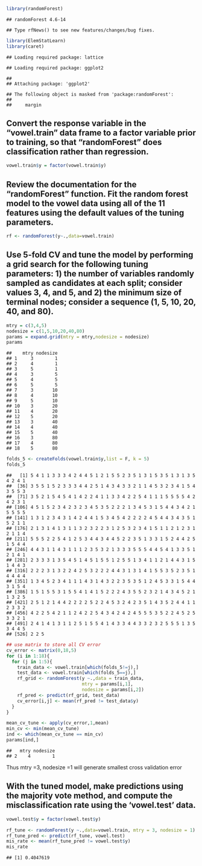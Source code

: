 ``` r
library(randomForest)
```

    ## randomForest 4.6-14

    ## Type rfNews() to see new features/changes/bug fixes.

``` r
library(ElemStatLearn)
library(caret)
```

    ## Loading required package: lattice

    ## Loading required package: ggplot2

    ## 
    ## Attaching package: 'ggplot2'

    ## The following object is masked from 'package:randomForest':
    ## 
    ##     margin

Convert the response variable in the “vowel.train” data frame to a factor variable prior to training, so that “randomForest” does classification rather than regression.
------------------------------------------------------------------------------------------------------------------------------------------------------------------------

``` r
vowel.train$y = factor(vowel.train$y)
```

Review the documentation for the “randomForest” function. Fit the random forest model to the vowel data using all of the 11 features using the default values of the tuning parameters.
---------------------------------------------------------------------------------------------------------------------------------------------------------------------------------------

``` r
rf <- randomForest(y~.,data=vowel.train)
```

Use 5-fold CV and tune the model by performing a grid search for the following tuning parameters: 1) the number of variables randomly sampled as candidates at each split; consider values 3, 4, and 5, and 2) the minimum size of terminal nodes; consider a sequence (1, 5, 10, 20, 40, and 80).
--------------------------------------------------------------------------------------------------------------------------------------------------------------------------------------------------------------------------------------------------------------------------------------------------

``` r
mtry = c(3,4,5)
nodesize = c(1,5,10,20,40,80)
params = expand.grid(mtry = mtry,nodesize = nodesize)
params
```

    ##    mtry nodesize
    ## 1     3        1
    ## 2     4        1
    ## 3     5        1
    ## 4     3        5
    ## 5     4        5
    ## 6     5        5
    ## 7     3       10
    ## 8     4       10
    ## 9     5       10
    ## 10    3       20
    ## 11    4       20
    ## 12    5       20
    ## 13    3       40
    ## 14    4       40
    ## 15    5       40
    ## 16    3       80
    ## 17    4       80
    ## 18    5       80

``` r
folds_5 <- createFolds(vowel.train$y,list = F, k = 5)
folds_5
```

    ##   [1] 5 4 1 1 3 3 3 4 2 4 4 5 1 2 1 5 5 2 3 5 1 3 1 5 3 5 1 3 1 3 5 4 2 4 1
    ##  [36] 3 5 5 1 5 2 3 3 3 4 4 2 5 1 4 3 4 3 3 2 1 1 4 5 3 2 3 4 1 5 4 3 5 5 3
    ##  [71] 3 5 2 1 5 4 5 4 1 4 2 2 4 1 1 3 3 4 2 2 5 4 1 1 1 5 5 5 5 4 2 4 2 3 1
    ## [106] 4 5 1 5 2 3 4 2 3 2 3 4 5 3 5 2 2 2 1 3 4 5 3 1 5 4 4 3 4 2 1 5 5 5 5
    ## [141] 1 3 1 2 3 4 3 1 4 2 4 4 1 5 3 4 5 4 2 2 2 2 4 5 4 4 3 4 3 5 1 5 2 1 1
    ## [176] 2 1 3 1 4 1 3 1 1 3 2 3 2 2 3 1 2 5 3 2 3 4 1 5 1 1 2 1 2 3 1 2 1 1 4
    ## [211] 5 5 5 2 2 5 4 1 2 5 3 4 4 3 4 4 5 2 2 3 5 1 3 3 1 5 2 4 4 2 5 1 5 4 4
    ## [246] 4 4 3 1 1 4 3 1 1 1 2 3 5 3 2 1 3 3 3 5 5 5 4 4 5 4 1 3 3 5 1 2 1 4 1
    ## [281] 2 3 3 3 1 3 5 4 5 1 4 5 1 5 5 1 2 5 5 1 3 4 1 1 2 1 4 4 3 1 5 1 4 4 3
    ## [316] 2 2 2 3 1 3 2 2 4 2 5 3 2 2 2 4 4 3 1 3 1 4 1 5 5 3 5 2 3 5 1 4 4 4 4
    ## [351] 1 3 4 5 2 3 4 1 1 1 4 3 1 4 3 2 2 3 5 3 5 1 2 4 5 3 3 1 5 4 4 3 1 5 4
    ## [386] 1 5 1 5 5 3 1 5 5 4 1 4 1 5 2 2 2 4 3 5 5 2 3 2 1 4 3 4 5 2 1 1 3 2 5
    ## [421] 2 5 1 2 1 4 4 2 2 2 2 5 2 2 4 5 3 2 4 2 3 5 1 4 3 5 2 4 4 1 1 2 3 3 2
    ## [456] 4 2 2 5 4 2 1 1 2 4 2 2 5 4 3 4 2 4 2 4 5 5 5 3 5 2 2 4 5 2 5 3 3 2 1
    ## [491] 2 4 1 4 1 3 1 1 2 5 1 5 5 4 1 4 3 3 4 4 3 3 2 3 2 5 5 5 1 3 5 3 4 4 5
    ## [526] 2 2 5

``` r
## use matrix to store all CV error
cv_error <- matrix(0,18,5)
for (i in 1:18){
  for (j in 1:5){
    train_data <- vowel.train[which(folds_5!=j),]
    test_data <- vowel.train[which(folds_5==j),]
    rf_grid <- randomForest(y ~.,data = train_data,
                            mtry = params[i,1],
                            nodesize = params[i,2])
    rf_pred <- predict(rf_grid, test_data)
    cv_error[i,j] <- mean(rf_pred != test_data$y)
  }
}
```

``` r
mean_cv_tune <- apply(cv_error,1,mean)
min_cv <- min(mean_cv_tune)
ind <- which(mean_cv_tune == min_cv)
params[ind,]
```

    ##   mtry nodesize
    ## 2    4        1

Thus mtry =3, nodesize =1 will generate smallest cross validation error

With the tuned model, make predictions using the majority vote method, and compute the misclassification rate using the ‘vowel.test’ data.
------------------------------------------------------------------------------------------------------------------------------------------

``` r
vowel.test$y = factor(vowel.test$y)
```

``` r
rf_tune <- randomForest(y ~.,data=vowel.train, mtry = 3, nodesize = 1)
rf_tune_pred <- predict(rf_tune, vowel.test)
mis_rate <- mean(rf_tune_pred != vowel.test$y)
mis_rate
```

    ## [1] 0.4047619
